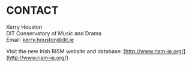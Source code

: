 # CONTACT

Kerry Houston   
DIT Conservatory of Music and Drama  
Email: [kerry.houston@dit.ie](mailto:kerry.houston@dit.ie)

Visit the new Irish RISM website and database: [http://www.rism-ie.org/](http://www.rism-ie.org/)